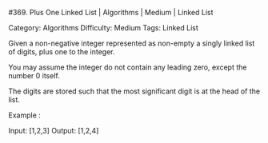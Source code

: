 #369. Plus One Linked List | Algorithms | Medium | Linked List

Category: Algorithms
Difficulty: Medium
Tags: Linked List

Given a non-negative integer represented as non-empty a singly linked list of digits, plus one to the integer.

You may assume the integer do not contain any leading zero, except the number 0 itself.

The digits are stored such that the most significant digit is at the head of the list.


Example :


Input: [1,2,3]
Output: [1,2,4]



